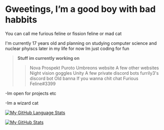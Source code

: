 # Gweetings, I’m a good boy with bad habbits

You can call me furious feline or fission feline or mad cat 

I'm currently 17 years old and planning on studying computer science and nuclear phyiscs later in my life for now Im just coding for fun

> **Stuff im currently working on**
> > Nova Prospekt 
> > Puroto 
> > Umbreons website 
> > A few other websites 
> > Night vision goggles
> > Unity 
> > A few private discord bots
> > furrily3's discord bot
> > Old banna
If you wanna chit chat Furious Feline#3399
 
-Im open for projects etc 
 
-Im a wizard cat</h2> <br>

 [![My GitHub Language Stats](https://github-readme-stats.vercel.app/api/top-langs/?username=FissionFeline&langs_count=5&theme=tokyonight)]()


[![My GitHub Stats](https://github-readme-stats.vercel.app/api/?username=FissionFeline&count_private=true&theme=tokyonight&showicons=true)]()















<!---
FissionFeline/FissionFeline is a ✨ special ✨ repository because its `README.md` (this file) appears on your GitHub profile.
You can click the Preview link to take a look at your changes.
--->
